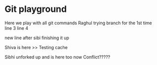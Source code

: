 # Git playground

Here we play with all git commands
Raghul trying branch for the 1st time
line 3
line 4

new line after sibi finishing it up

Shiva is here >> Testing cache

Sibhi unforked up and is here too now
Conflict?????
